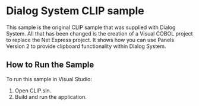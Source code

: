 # Dialog System CLIP sample

This sample is the original CLIP sample that was supplied with Dialog System.
All that has been changed is the creation of a Visual COBOL project to replace
the Net Express project. It shows how you can use Panels Version 2 to
provide clipboard functionality within Dialog System.

## How to Run the Sample

To run this sample in Visual Studio:

1. Open CLIP.sln.
2. Build and run the application.
